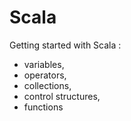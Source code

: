 # Scala
Getting started with Scala :
- variables, 
- operators, 
- collections, 
- control structures, 
- functions
